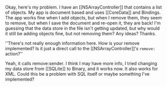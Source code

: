 Okay, here's my problem. I have an [[NSArrayController]] that contains a list of objects. My app is document based and uses [[CoreData]] and Bindings. The app works fine when I add objects, but when I remove them, they seem to remove, but when I save the document and re-open it, they are back! I'm guessing that the data store in the file isn't getting updated, but why would it still be adding objects fine, but not removing them? Any ideas? Thanks.

''There's not really enough information here. How is your remove implemented? Is it just a direct call to the [[NSArrayController]]'s <code>remove:</code> action?''

Yeah, it calls remove:sender. I think I may have more info, I tried changing my data store from [[SQLite]] to Binary, and it works now. It also works for XML. Could this be a problem with SQL itself or maybe something I've implemented?